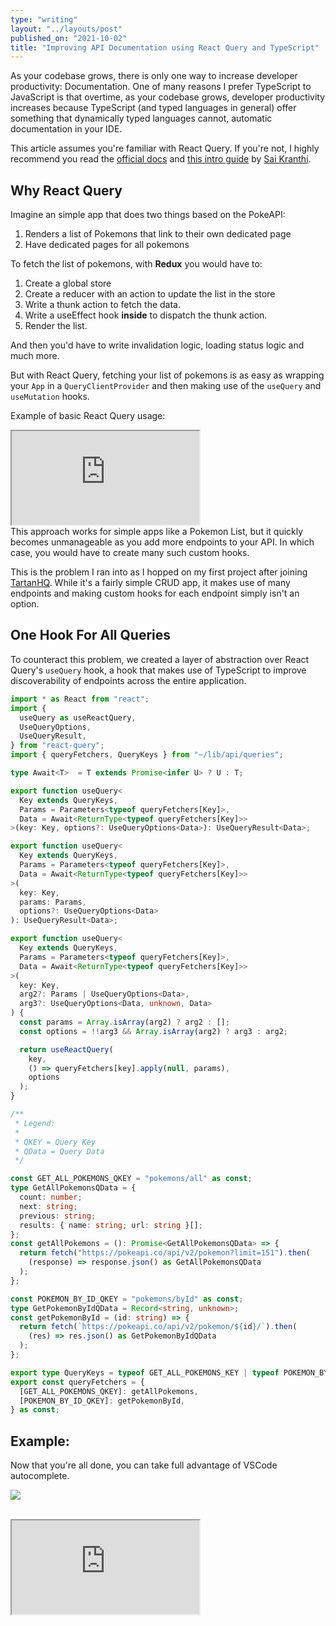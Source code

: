 ```yaml
---
type: "writing"
layout: "../layouts/post"
published_on: "2021-10-02"
title: "Improving API Documentation using React Query and TypeScript"
---
```


As your codebase grows, there is only one way to increase developer productivity: Documentation. One of many reasons I prefer TypeScript to JavaScript is that overtime, as your codebase grows, developer productivity increases because TypeScript (and typed languages in general) offer something that dynamically typed languages cannot, automatic documentation in your IDE.

This article assumes you're familiar with React Query. If you're not, I highly recommend you read the [official docs](https://react-query.tanstack.com/docs) and [this intro guide](https://www.kranthicodes.com/getting-started-with-react-query/) by [Sai Kranthi](https://www.kranthicodes.com).

## Why React Query

Imagine an simple app that does two things based on the PokeAPI:

1. Renders a list of Pokemons that link to their own dedicated page
2. Have dedicated pages for all pokemons

To fetch the list of pokemons, with **Redux** you would have to:

1. Create a global store
2. Create a reducer with an action to update the list in the store
3. Write a thunk action to fetch the data.
4. Write a useEffect hook **inside** to dispatch the thunk action.
5. Render the list.

And then you'd have to write invalidation logic, loading status logic and much more.

But with React Query, fetching your list of pokemons is as easy as wrapping your `App` in a `QueryClientProvider` and then making use of the `useQuery` and `useMutation` hooks.

Example of basic React Query usage:

<iframe
  src="https://codesandbox.io/embed/runtime-thunder-uy81c?fontsize=14&hidenavigation=1&theme=dark"
  style={{
    width: "100%",
    height: "500px",
    border: 0,
    borderRadius: "4px",
    overflow: "hidden",
  }}
  title="queryhook-vanilla-demo"
  allow="accelerometer; ambient-light-sensor; camera; encrypted-media; geolocation; gyroscope; hid; microphone; midi; payment; usb; vr; xr-spatial-tracking"
  sandbox="allow-forms allow-modals allow-popups allow-presentation allow-same-origin allow-scripts"
></iframe>

<br />
This approach works for simple apps like a Pokemon List, but it quickly becomes unmanageable as you add more endpoints to your API. In which case, you would have to create many such custom hooks.

This is the problem I ran into as I hopped on my first project after joining [TartanHQ](https://tartanhq.com). While it's a fairly simple CRUD app, it makes use of many endpoints and making custom hooks for each endpoint simply isn't an option.

## One Hook For All Queries

To counteract this problem, we created a layer of abstraction over React Query's `useQuery` hook, a hook that makes use of TypeScript to improve discoverability of endpoints across the entire application.

```tsx:src/hooks/useQuery.ts
import * as React from "react";
import {
  useQuery as useReactQuery,
  UseQueryOptions,
  UseQueryResult,
} from "react-query";
import { queryFetchers, QueryKeys } from "~/lib/api/queries";

type Await<T>  = T extends Promise<infer U> ? U : T;

export function useQuery<
  Key extends QueryKeys,
  Params = Parameters<typeof queryFetchers[Key]>,
  Data = Await<ReturnType<typeof queryFetchers[Key]>>
>(key: Key, options?: UseQueryOptions<Data>): UseQueryResult<Data>;

export function useQuery<
  Key extends QueryKeys,
  Params = Parameters<typeof queryFetchers[Key]>,
  Data = Await<ReturnType<typeof queryFetchers[Key]>>
>(
  key: Key,
  params: Params,
  options?: UseQueryOptions<Data>
): UseQueryResult<Data>;

export function useQuery<
  Key extends QueryKeys,
  Params = Parameters<typeof queryFetchers[Key]>,
  Data = Await<ReturnType<typeof queryFetchers[Key]>>
>(
  key: Key,
  arg2?: Params | UseQueryOptions<Data>,
  arg3?: UseQueryOptions<Data, unknown, Data>
) {
  const params = Array.isArray(arg2) ? arg2 : [];
  const options = !!arg3 && Array.isArray(arg2) ? arg3 : arg2;

  return useReactQuery(
    key,
    () => queryFetchers[key].apply(null, params),
    options
  );
}
```

```ts:src/lib/api/queries.ts
/**
 * Legend:
 *
 * QKEY = Query Key
 * QData = Query Data
 */

const GET_ALL_POKEMONS_QKEY = "pokemons/all" as const;
type GetAllPokemonsQData = {
  count: number;
  next: string;
  previous: string;
  results: { name: string; url: string }[];
};
const getAllPokemons = (): Promise<GetAllPokemonsQData> => {
  return fetch("https://pokeapi.co/api/v2/pokemon?limit=151").then(
    (response) => response.json() as GetAllPokemonsQData
  );
};

const POKEMON_BY_ID_QKEY = "pokemons/byId" as const;
type GetPokemonByIdQData = Record<string, unknown>;
const getPokemonById = (id: string) => {
  return fetch(`https://pokeapi.co/api/v2/pokemon/${id}/`).then(
    (res) => res.json() as GetPokemonByIdQData
  );
};

export type QueryKeys = typeof GET_ALL_POKEMONS_KEY | typeof POKEMON_BY_ID_QKEY;
export const queryFetchers = {
  [GET_ALL_POKEMONS_QKEY]: getAllPokemons,
  [POKEMON_BY_ID_QKEY]: getPokemonById,
} as const;
```

## Example:

Now that you're all done, you can take full advantage of VSCode autocomplete.

![](/static/queryhook-autocomplete.png)

<br />

<iframe
  src="https://codesandbox.io/embed/queryhook-demo-9mjy3?fontsize=14&hidenavigation=1&module=%2Fsrc%2Fpages%2FIndexPage.tsx&theme=dark"
  style={{
    width: "100%",
    height: "500px",
    border: 0,
    borderRadius: "4px",
    overflow: "hidden",
  }}
  title="queryhook-demo"
  allow="accelerometer; ambient-light-sensor; camera; encrypted-media; geolocation; gyroscope; hid; microphone; midi; payment; usb; vr; xr-spatial-tracking"
  sandbox="allow-forms allow-modals allow-popups allow-presentation allow-same-origin allow-scripts"
></iframe>
